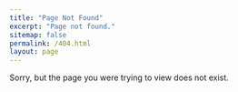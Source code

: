 ```yaml
---
title: "Page Not Found"
excerpt: "Page not found."
sitemap: false
permalink: /404.html
layout: page
---
```


Sorry, but the page you were trying to view does not exist.
